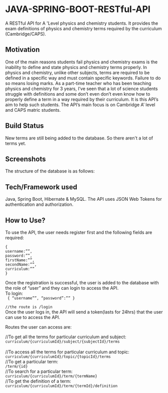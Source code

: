 # JAVA-SPRING-BOOT-RESTful-API
A RESTful API for A 'Level physics and chemistry students. It provides the exam definitions of physics and chemistry terms required by the curriculum (Cambridge/CAPS).

<h2>Motivation</h2>
One of the main reasons students fail physics and chemistry exams is the inability to define and state physics and chemistry terms properly. In physics and chemistry, unlike other subjects, terms are required to be defined in a specific way and must contain specific keywords. Failure to do so means losing marks. As  a part-time teacher who has been teaching physics and chemistry for 3 years, I’ve seen that a lot of science students struggle with definitions and some don’t even don’t even know how to properly define a term in a way required by their curriculum. It is this  API’s aim  to help such students. The API’s main focus is on Cambridge A’ level and CAPS matric students.

<h2>Build Status</h2>
New terms are still being added to the database. So there aren't a lot of terms yet.

<h2>Screenshots</h2> 
The structure of the database is as follows:

<h2>Tech/Framework used</h2>
Java, Spring Boot, Hibernate & MySQL.
The API uses JSON Web Tokens for authentication and authorization.

<h2>How to Use?</h2>
To use the API, the user needs register first and the following fields are required:</br>
<code>
{
username:””,
password:””, 
firstName:””,
secondName:””,
curriculum:””
}
</code>

Once the registration is successful, the user is added to the database with the role of “user” and they can login to access the API.</br>
To login:</br>
<code>
{
“username””,
“password”:””
}</br>
//the route is /login
</code>
</br>
Once the user logs in, the API will send a token(lasts for 24hrs) that the user can use to access the API.



Routes the user can access are:</br>

//To get all the terms for particular curriculum and subject:</br>
<code>curriculum/{curriculumId}/subject/{subjectId}/terms</br></code></br>
//To access all the terms for particular curriculum and topic:</br>
<code>curriculum/{curriculumId}/topic/{topicId}/terms</code></br>
//To get a particular term:</br>
<code>/term/{id}</code></br>
//To search for a particular term:</br>
<code>curriculum/{curriculumId}/term/{termName}</code></br>
//To get the definition of a term:</br>
<code>curriculum/{curriculumId}/term/{termId}/definition</code>


